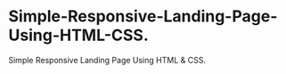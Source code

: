 # Simple-Responsive-Landing-Page-Using-HTML-CSS.
Simple Responsive Landing Page Using HTML &amp; CSS.
